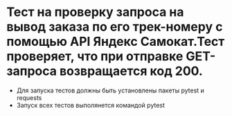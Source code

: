 ﻿# Тест на проверку запроса на вывод заказа по его трек-номеру с помощью API Яндекс Самокат.Тест проверяет, что при отправке GET-запроса возвращается код 200.
- Для запуска тестов должны быть установлены пакеты pytest и requests
- Запуск всех тестов выполянется командой pytest